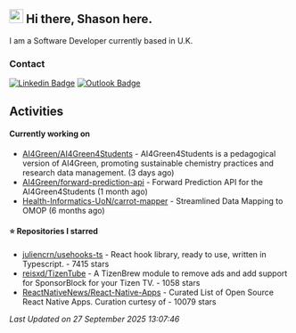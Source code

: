 ##  <img src="https://media.giphy.com/media/hvRJCLFzcasrR4ia7z/giphy.gif" width="25"> Hi there, Shason here.

I am a Software Developer currently based in U.K.

### Contact

[![Linkedin Badge](https://img.shields.io/badge/-shason-blue?style=flat-square&logo=Linkedin&logoColor=white&link=https://www.linkedin.com/in/shason/)](https://www.linkedin.com/in/shason/)
[![Outlook Badge](https://img.shields.io/badge/-shason.gurung@outlook.com-0072C6?style=flat-square&logo=Microsoft-Outlook&logoColor=white&link=mailto:shason.gurung@outlook.com)](mailto:shason.gurung@outlook.com)

## Activities

#### Currently working on

- [AI4Green/AI4Green4Students](https://github.com/AI4Green/AI4Green4Students) - AI4Green4Students is a pedagogical version of AI4Green, promoting sustainable chemistry practices and research data management. (3 days ago)
- [AI4Green/forward-prediction-api](https://github.com/AI4Green/forward-prediction-api) - Forward Prediction API for the AI4Green4Students (1 month ago)
- [Health-Informatics-UoN/carrot-mapper](https://github.com/Health-Informatics-UoN/carrot-mapper) - Streamlined Data Mapping to OMOP (6 months ago)

#### ⭐ Repositories I starred

- [juliencrn/usehooks-ts](https://github.com/juliencrn/usehooks-ts) - React hook library, ready to use, written in Typescript. - 7415 stars
- [reisxd/TizenTube](https://github.com/reisxd/TizenTube) - A TizenBrew module to remove ads and add support for SponsorBlock for your Tizen TV. - 1058 stars
- [ReactNativeNews/React-Native-Apps](https://github.com/ReactNativeNews/React-Native-Apps) - Curated List of Open Source React Native Apps.  Curation curtesy of - 10079 stars

_Last Updated on 27 September 2025 13:07:46_